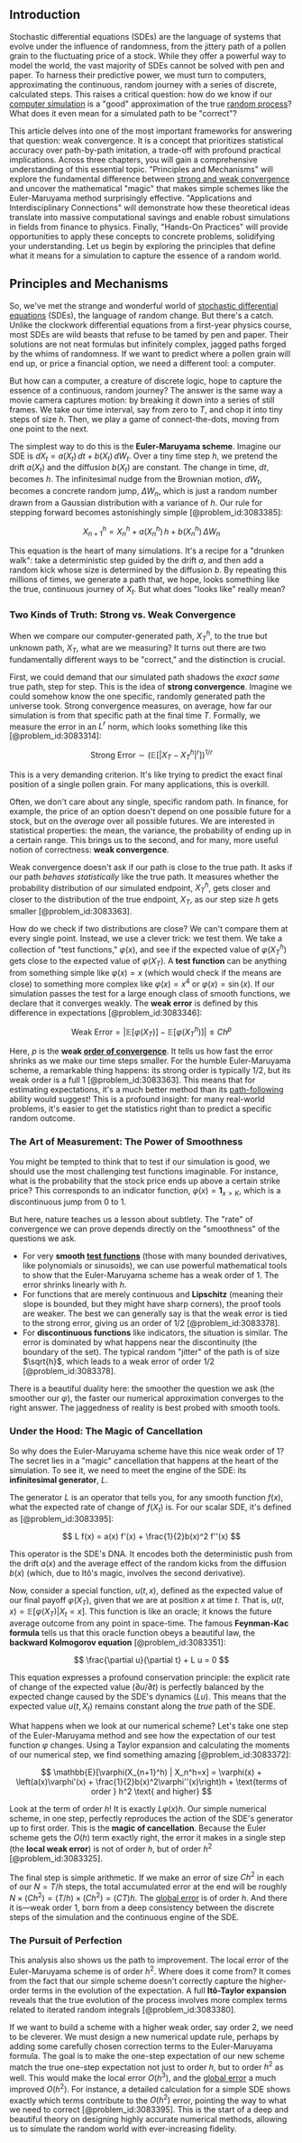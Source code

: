 ## Introduction
Stochastic differential equations (SDEs) are the language of systems that evolve under the influence of randomness, from the jittery path of a pollen grain to the fluctuating price of a stock. While they offer a powerful way to model the world, the vast majority of SDEs cannot be solved with pen and paper. To harness their predictive power, we must turn to computers, approximating the continuous, random journey with a series of discrete, calculated steps. This raises a critical question: how do we know if our [computer simulation](@article_id:145913) is a "good" approximation of the true [random process](@article_id:269111)? What does it even mean for a simulated path to be "correct"?

This article delves into one of the most important frameworks for answering that question: weak convergence. It is a concept that prioritizes statistical accuracy over path-by-path imitation, a trade-off with profound practical implications. Across three chapters, you will gain a comprehensive understanding of this essential topic. "Principles and Mechanisms" will explore the fundamental difference between [strong and weak convergence](@article_id:139850) and uncover the mathematical "magic" that makes simple schemes like the Euler-Maruyama method surprisingly effective. "Applications and Interdisciplinary Connections" will demonstrate how these theoretical ideas translate into massive computational savings and enable robust simulations in fields from finance to physics. Finally, "Hands-On Practices" will provide opportunities to apply these concepts to concrete problems, solidifying your understanding. Let us begin by exploring the principles that define what it means for a simulation to capture the essence of a random world.

## Principles and Mechanisms

So, we've met the strange and wonderful world of [stochastic differential equations](@article_id:146124) (SDEs), the language of random change. But there's a catch. Unlike the clockwork differential equations from a first-year physics course, most SDEs are wild beasts that refuse to be tamed by pen and paper. Their solutions are not neat formulas but infinitely complex, jagged paths forged by the whims of randomness. If we want to predict where a pollen grain will end up, or price a financial option, we need a different tool: a computer.

But how can a computer, a creature of discrete logic, hope to capture the essence of a continuous, random journey? The answer is the same way a movie camera captures motion: by breaking it down into a series of still frames. We take our time interval, say from zero to $T$, and chop it into tiny steps of size $h$. Then, we play a game of connect-the-dots, moving from one point to the next.

The simplest way to do this is the **Euler-Maruyama scheme**. Imagine our SDE is $dX_t = a(X_t)\,dt + b(X_t)\,dW_t$. Over a tiny time step $h$, we pretend the drift $a(X_t)$ and the diffusion $b(X_t)$ are constant. The change in time, $dt$, becomes $h$. The infinitesimal nudge from the Brownian motion, $dW_t$, becomes a concrete random jump, $\Delta W_n$, which is just a random number drawn from a Gaussian distribution with a variance of $h$. Our rule for stepping forward becomes astonishingly simple [@problem_id:3083385]:

$$
X_{n+1}^h = X_n^h + a(X_n^h)\,h + b(X_n^h)\,\Delta W_n
$$

This equation is the heart of many simulations. It's a recipe for a "drunken walk": take a deterministic step guided by the drift $a$, and then add a random kick whose size is determined by the diffusion $b$. By repeating this millions of times, we generate a path that, we hope, looks something like the true, continuous journey of $X_t$. But what does "looks like" really mean?

### Two Kinds of Truth: Strong vs. Weak Convergence

When we compare our computer-generated path, $X_T^h$, to the true but unknown path, $X_T$, what are we measuring? It turns out there are two fundamentally different ways to be "correct," and the distinction is crucial.

First, we could demand that our simulated path shadows the *exact same* true path, step for step. This is the idea of **strong convergence**. Imagine we could somehow know the one specific, randomly generated path the universe took. Strong convergence measures, on average, how far our simulation is from that specific path at the final time $T$. Formally, we measure the error in an $L^r$ norm, which looks something like this [@problem_id:3083314]:

$$
\text{Strong Error} \sim \left(\mathbb{E}\left[|X_T - X_T^h|^r\right]\right)^{1/r}
$$

This is a very demanding criterion. It's like trying to predict the exact final position of a single pollen grain. For many applications, this is overkill.

Often, we don't care about any single, specific random path. In finance, for example, the price of an option doesn't depend on one possible future for a stock, but on the *average* over all possible futures. We are interested in statistical properties: the mean, the variance, the probability of ending up in a certain range. This brings us to the second, and for many, more useful notion of correctness: **weak convergence**.

Weak convergence doesn't ask if our path is close to the true path. It asks if our path *behaves statistically* like the true path. It measures whether the probability distribution of our simulated endpoint, $X_T^h$, gets closer and closer to the distribution of the true endpoint, $X_T$, as our step size $h$ gets smaller [@problem_id:3083363].

How do we check if two distributions are close? We can't compare them at every single point. Instead, we use a clever trick: we test them. We take a collection of "test functions," $\varphi(x)$, and see if the expected value of $\varphi(X_T^h)$ gets close to the expected value of $\varphi(X_T)$. A **test function** can be anything from something simple like $\varphi(x) = x$ (which would check if the means are close) to something more complex like $\varphi(x) = x^4$ or $\varphi(x) = \sin(x)$. If our simulation passes the test for a large enough class of smooth functions, we declare that it converges weakly. The **weak error** is defined by this difference in expectations [@problem_id:3083346]:

$$
\text{Weak Error} = \left|\mathbb{E}\left[\varphi(X_T)\right] - \mathbb{E}\left[\varphi(X_T^h)\right]\right| \le C h^p
$$

Here, $p$ is the **weak [order of convergence](@article_id:145900)**. It tells us how fast the error shrinks as we make our time steps smaller. For the humble Euler-Maruyama scheme, a remarkable thing happens: its strong order is typically $1/2$, but its weak order is a full $1$ [@problem_id:3083363]. This means that for estimating expectations, it's a much better method than its [path-following](@article_id:637259) ability would suggest! This is a profound insight: for many real-world problems, it's easier to get the statistics right than to predict a specific random outcome.

### The Art of Measurement: The Power of Smoothness

You might be tempted to think that to test if our simulation is good, we should use the most challenging test functions imaginable. For instance, what is the probability that the stock price ends up above a certain strike price? This corresponds to an indicator function, $\varphi(x) = \mathbf{1}_{x > K}$, which is a discontinuous jump from 0 to 1.

But here, nature teaches us a lesson about subtlety. The "rate" of convergence we can prove depends directly on the "smoothness" of the questions we ask.

*   For very **smooth [test functions](@article_id:166095)** (those with many bounded derivatives, like polynomials or sinusoids), we can use powerful mathematical tools to show that the Euler-Maruyama scheme has a weak order of $1$. The error shrinks linearly with $h$.
*   For functions that are merely continuous and **Lipschitz** (meaning their slope is bounded, but they might have sharp corners), the proof tools are weaker. The best we can generally say is that the weak error is tied to the strong error, giving us an order of $1/2$ [@problem_id:3083378].
*   For **discontinuous functions** like indicators, the situation is similar. The error is dominated by what happens near the discontinuity (the boundary of the set). The typical random "jitter" of the path is of size $\sqrt{h}$, which leads to a weak error of order $1/2$ [@problem_id:3083378].

There is a beautiful duality here: the smoother the question we ask (the smoother our $\varphi$), the faster our numerical approximation converges to the right answer. The jaggedness of reality is best probed with smooth tools.

### Under the Hood: The Magic of Cancellation

So why does the Euler-Maruyama scheme have this nice weak order of 1? The secret lies in a "magic" cancellation that happens at the heart of the simulation. To see it, we need to meet the engine of the SDE: its **infinitesimal generator**, $L$.

The generator $L$ is an operator that tells you, for any smooth function $f(x)$, what the expected rate of change of $f(X_t)$ is. For our scalar SDE, it's defined as [@problem_id:3083395]:

$$
L f(x) = a(x) f'(x) + \frac{1}{2}b(x)^2 f''(x)
$$

This operator is the SDE's DNA. It encodes both the deterministic push from the drift $a(x)$ and the average effect of the random kicks from the diffusion $b(x)$ (which, due to Itô's magic, involves the second derivative).

Now, consider a special function, $u(t,x)$, defined as the expected value of our final payoff $\varphi(X_T)$, given that we are at position $x$ at time $t$. That is, $u(t,x) = \mathbb{E}[\varphi(X_T) | X_t=x]$. This function is like an oracle; it knows the future average outcome from any point in space-time. The famous **Feynman-Kac formula** tells us that this oracle function obeys a beautiful law, the **backward Kolmogorov equation** [@problem_id:3083351]:

$$
\frac{\partial u}{\partial t} + L u = 0
$$

This equation expresses a profound conservation principle: the explicit rate of change of the expected value ($\partial u / \partial t$) is perfectly balanced by the expected change caused by the SDE's dynamics ($Lu$). This means that the expected value $u(t,X_t)$ remains constant along the *true* path of the SDE.

What happens when we look at our numerical scheme? Let's take one step of the Euler-Maruyama method and see how the expectation of our test function $\varphi$ changes. Using a Taylor expansion and calculating the moments of our numerical step, we find something amazing [@problem_id:3083372]:

$$
\mathbb{E}[\varphi(X_{n+1}^h) | X_n^h=x] = \varphi(x) + \left(a(x)\varphi'(x) + \frac{1}{2}b(x)^2\varphi''(x)\right)h + \text{terms of order } h^2 \text{ and higher}
$$

Look at the term of order $h$! It is exactly $L\varphi(x)h$. Our simple numerical scheme, in one step, perfectly reproduces the action of the SDE's generator up to first order. This is the **magic of cancellation**. Because the Euler scheme gets the $O(h)$ term exactly right, the error it makes in a single step (the **local weak error**) is not of order $h$, but of order $h^2$ [@problem_id:3083325].

The final step is simple arithmetic. If we make an error of size $C h^2$ in each of our $N = T/h$ steps, the total accumulated error at the end will be roughly $N \times (C h^2) = (T/h) \times (C h^2) = (CT)h$. The [global error](@article_id:147380) is of order $h$. And there it is—weak order 1, born from a deep consistency between the discrete steps of the simulation and the continuous engine of the SDE.

### The Pursuit of Perfection

This analysis also shows us the path to improvement. The local error of the Euler-Maruyama scheme is of order $h^2$. Where does it come from? It comes from the fact that our simple scheme doesn't correctly capture the higher-order terms in the evolution of the expectation. A full **Itô-Taylor expansion** reveals that the true evolution of the process involves more complex terms related to iterated random integrals [@problem_id:3083380].

If we want to build a scheme with a higher weak order, say order 2, we need to be cleverer. We must design a new numerical update rule, perhaps by adding some carefully chosen correction terms to the Euler-Maruyama formula. The goal is to make the one-step expectation of our new scheme match the true one-step expectation not just to order $h$, but to order $h^2$ as well. This would make the local error $O(h^3)$, and the [global error](@article_id:147380) a much improved $O(h^2)$. For instance, a detailed calculation for a simple SDE shows exactly which terms contribute to the $O(h^2)$ error, pointing the way to what we need to correct [@problem_id:3083395]. This is the start of a deep and beautiful theory on designing highly accurate numerical methods, allowing us to simulate the random world with ever-increasing fidelity.